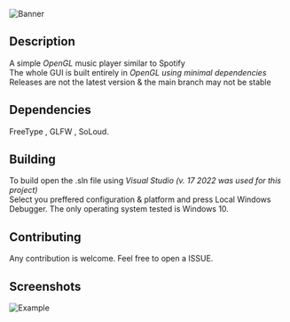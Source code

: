 ![Banner](https://github.com/Vasika-uso/spotify-GL/blob/main/.github/banner/Spotify-GL-bannerC.png)                        

## Description                                                                               
 A simple *OpenGL* music player similar to Spotify           
 The whole GUI is built entirely in *OpenGL using minimal dependencies*                                          
 Releases are not the latest version & the main branch may not be stable    
## Dependencies
 FreeType , GLFW , SoLoud. 
## Building 
 To build open the .sln file using *Visual Studio (v. 17 2022 was used for this project)*    
 Select you preffered configuration & platform and press Local Windows Debugger.
 The only operating system tested is Windows 10.
## Contributing
 Any contribution is welcome. Feel free to open a ISSUE.
## Screenshots
![Example](https://github.com/Vasika-uso/spotify-GL/blob/main/.github/screenshots/exampleIMAGE2.jpg)
